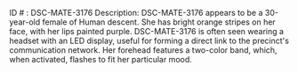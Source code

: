 ID # : DSC-MATE-3176
Description: DSC-MATE-3176 appears to be a 30-year-old female of Human descent. She has bright orange stripes on her face, with her lips painted purple. DSC-MATE-3176 is often seen wearing a headset with an LED display, useful for forming a direct link to the precinct's communication network. Her forehead features a two-color band, which, when activated, flashes to fit her particular mood.